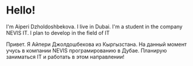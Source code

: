 # Hello!
I'm Aiperi Dzholdoshbekova. I live in Dubai.
I'm a student in the company NEVIS IT.
I plan to develop in the field of IT


Привет. Я Айпери Джолдошбекова из Кыргызстана. 
На данный момент учусь в компании NEVIS програмированию в Дубае.
Планирую заниматься IT и работать в этом направлении!



